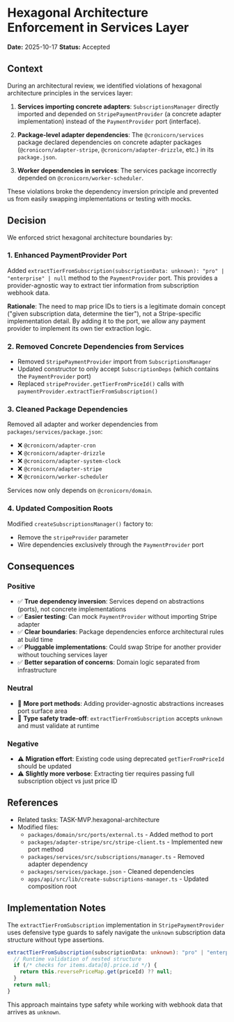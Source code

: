 # Hexagonal Architecture Enforcement in Services Layer

**Date:** 2025-10-17
**Status:** Accepted

## Context

During an architectural review, we identified violations of hexagonal architecture principles in the services layer:

1. **Services importing concrete adapters**: `SubscriptionsManager` directly imported and depended on `StripePaymentProvider` (a concrete adapter implementation) instead of the `PaymentProvider` port (interface).

2. **Package-level adapter dependencies**: The `@cronicorn/services` package declared dependencies on concrete adapter packages (`@cronicorn/adapter-stripe`, `@cronicorn/adapter-drizzle`, etc.) in its `package.json`.

3. **Worker dependencies in services**: The services package incorrectly depended on `@cronicorn/worker-scheduler`.

These violations broke the dependency inversion principle and prevented us from easily swapping implementations or testing with mocks.

## Decision

We enforced strict hexagonal architecture boundaries by:

### 1. Enhanced PaymentProvider Port

Added `extractTierFromSubscription(subscriptionData: unknown): "pro" | "enterprise" | null` method to the `PaymentProvider` port. This provides a provider-agnostic way to extract tier information from subscription webhook data.

**Rationale**: The need to map price IDs to tiers is a legitimate domain concept ("given subscription data, determine the tier"), not a Stripe-specific implementation detail. By adding it to the port, we allow any payment provider to implement its own tier extraction logic.

### 2. Removed Concrete Dependencies from Services

- Removed `StripePaymentProvider` import from `SubscriptionsManager`
- Updated constructor to only accept `SubscriptionDeps` (which contains the `PaymentProvider` port)
- Replaced `stripeProvider.getTierFromPriceId()` calls with `paymentProvider.extractTierFromSubscription()`

### 3. Cleaned Package Dependencies

Removed all adapter and worker dependencies from `packages/services/package.json`:
- ❌ `@cronicorn/adapter-cron`
- ❌ `@cronicorn/adapter-drizzle`
- ❌ `@cronicorn/adapter-system-clock`
- ❌ `@cronicorn/adapter-stripe`
- ❌ `@cronicorn/worker-scheduler`

Services now only depends on `@cronicorn/domain`.

### 4. Updated Composition Roots

Modified `createSubscriptionsManager()` factory to:
- Remove the `stripeProvider` parameter
- Wire dependencies exclusively through the `PaymentProvider` port

## Consequences

### Positive

- ✅ **True dependency inversion**: Services depend on abstractions (ports), not concrete implementations
- ✅ **Easier testing**: Can mock `PaymentProvider` without importing Stripe adapter
- ✅ **Clear boundaries**: Package dependencies enforce architectural rules at build time
- ✅ **Pluggable implementations**: Could swap Stripe for another provider without touching services layer
- ✅ **Better separation of concerns**: Domain logic separated from infrastructure

### Neutral

- 📝 **More port methods**: Adding provider-agnostic abstractions increases port surface area
- 📝 **Type safety trade-off**: `extractTierFromSubscription` accepts `unknown` and must validate at runtime

### Negative

- ⚠️ **Migration effort**: Existing code using deprecated `getTierFromPriceId` should be updated
- ⚠️ **Slightly more verbose**: Extracting tier requires passing full subscription object vs just price ID

## References

- Related tasks: TASK-MVP.hexagonal-architecture
- Modified files:
  - `packages/domain/src/ports/external.ts` - Added method to port
  - `packages/adapter-stripe/src/stripe-client.ts` - Implemented new port method
  - `packages/services/src/subscriptions/manager.ts` - Removed adapter dependency
  - `packages/services/package.json` - Cleaned dependencies
  - `apps/api/src/lib/create-subscriptions-manager.ts` - Updated composition root

## Implementation Notes

The `extractTierFromSubscription` implementation in `StripePaymentProvider` uses defensive type guards to safely navigate the `unknown` subscription data structure without type assertions.

```typescript
extractTierFromSubscription(subscriptionData: unknown): "pro" | "enterprise" | null {
  // Runtime validation of nested structure
  if (/* checks for items.data[0].price.id */) {
    return this.reversePriceMap.get(priceId) ?? null;
  }
  return null;
}
```

This approach maintains type safety while working with webhook data that arrives as `unknown`.
